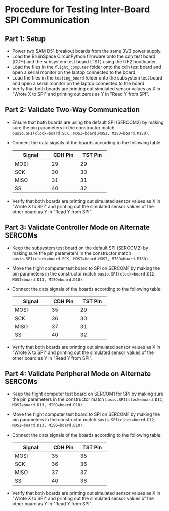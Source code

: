 # Procedure for Testing Inter-Board SPI Communication

## Part 1: Setup
 * Power two SAM D51 breakout boards from the same 3V3 power supply.
 * Load the BruinSpace CircuitPython firmware onto the cdh test board (CDH) and the subsystem test board (TST) using the UF2 bootloader.
 * Load the files in the `flight_computer` folder onto the cdh test board and open a serial monitor on the laptop connected to the board.
 * Load the files in the `testing_board` folder onto the subsystem test board and open a serial monitor on the laptop connected to the board.
 * Verify that both boards are printing out simulated sensor values as X in "Wrote X to SPI" and printing out zeros as Y in "Read Y from SPI".

## Part 2: Validate Two-Way Communication
 * Ensure that both boards are using the default SPI (SERCOM2) by making sure the pin parameters in the constructor match
 `busio.SPI(clock=board.SCK, MOSI=board.MOSI, MISO=board.MISO)`.
 * Connect the data signals of the boards according to the following table:

    | <span style="display: inline-block; width:100px">Signal</span> | <span style="display: inline-block; width:75px">CDH Pin</span> | <span style="display: inline-block; width:75px">TST Pin</span> |
    | ----- | ----- | ----- |
    | MOSI | 29 | 29 |
    | SCK | 30 | 30 |
    | MISO | 31 | 31 |
    | SS | 40 | 32 |

 * Verify that both boards are printing out simulated sensor values as X in "Wrote X to SPI" and printing out the simulated sensor values of
 the other board as Y in "Read Y from SPI".

## Part 3: Validate Controller Mode on Alternate SERCOMs
 * Keep the subsystem test board on the default SPI (SERCOM2) by making sure the pin parameters in the constructor match
 `busio.SPI(clock=board.SCK, MOSI=board.MOSI, MISO=board.MISO)`.
 * Move the flight computer test board to SPI on SERCOM1 by making the pin parameters in the constructor match
 `busio.SPI(clock=board.D12, MOSI=board.D13, MISO=board.D10)`.
 * Connect the data signals of the boards according to the following table:

    | <span style="display: inline-block; width:100px">Signal</span> | <span style="display: inline-block; width:75px">CDH Pin</span> | <span style="display: inline-block; width:75px">TST Pin</span> |
    | ----- | ----- | ----- |
    | MOSI | 35 | 29 |
    | SCK | 36 | 30 |
    | MISO | 37 | 31 |
    | SS | 40 | 32 |

 * Verify that both boards are printing out simulated sensor values as X in "Wrote X to SPI" and printing out the simulated sensor values of
 the other board as Y in "Read Y from SPI".

## Part 4: Validate Peripheral Mode on Alternate SERCOMs
 * Keep the flight computer test board on SERCOM1 for SPI by making sure the pin parameters in the constructor match
 `busio.SPI(clock=board.D12, MOSI=board.D13, MISO=board.D10)`.
 * Move the flight computer test board to SPI on SERCOM1 by making the pin parameters in the constructor match
 `busio.SPI(clock=board.D12, MOSI=board.D13, MISO=board.D10)`.
 * Connect the data signals of the boards according to the following table:

    | <span style="display: inline-block; width:100px">Signal</span> | <span style="display: inline-block; width:75px">CDH Pin</span> | <span style="display: inline-block; width:75px">TST Pin</span> |
    | ----- | ----- | ----- |
    | MOSI | 35 | 35 |
    | SCK | 36 | 36 |
    | MISO | 37 | 37 |
    | SS | 40 | 38 |

 * Verify that both boards are printing out simulated sensor values as X in "Wrote X to SPI" and printing out the simulated sensor values of
 the other board as Y in "Read Y from SPI".


